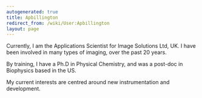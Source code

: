 ```yaml
---
autogenerated: true
title: Apbillington
redirect_from: /wiki/User:Apbillington
layout: page
---
```


Currently, I am the Applications Scientist for Image Solutions Ltd, UK.
I have been involved in many types of imaging, over the past 20 years.

By training, I have a Ph.D in Physical Chemistry, and was a post-doc in
Biophysics based in the US.

My current interests are centred around new instrumentation and
development.
